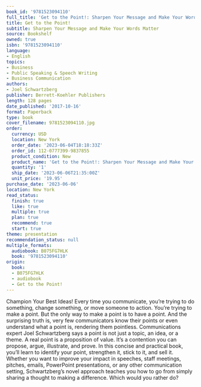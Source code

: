 ```yaml
---
book_id: '9781523094110'
full_title: 'Get to the Point!: Sharpen Your Message and Make Your Words Matter'
title: Get to the Point!
subtitle: Sharpen Your Message and Make Your Words Matter
source: Bookshelf
owned: true
isbn: '9781523094110'
language:
- English
topics:
- Business
- Public Speaking & Speech Writing
- Business Communication
authors:
- Joel Schwartzberg
publisher: Berrett-Koehler Publishers
length: 128 pages
date_published: '2017-10-16'
format: Paperback
type: book
cover_filename: 9781523094110.jpg
order:
  currency: USD
  location: New York
  order_date: '2023-06-04T18:18:33Z'
  order_id: 112-0777399-9837855
  product_condition: New
  product_name: 'Get to the Point!: Sharpen Your Message and Make Your Words Matter'
  quantity: '1'
  ship_date: '2023-06-06T21:35:00Z'
  unit_price: '19.95'
purchase_date: '2023-06-06'
location: New York
read_status:
  finish: true
  like: true
  multiple: true
  plan: true
  recommend: true
  start: true
theme: presentation
recommendation_status: null
multiple_formats:
  audiobook: B075FG7HLK
  book: '9781523094110'
origin:
  book:
  - B075FG7HLK
  - audiobook
  - Get to the Point!
---
```

Champion Your Best Ideas!
Every time you communicate, you’re trying to do something, change something, or move someone to action. You’re trying to make a point. But the only way to make a point is to have a point. And the surprising truth is, very few communicators know their points or even understand what a point is, rendering them pointless.
Communications expert Joel Schwartzberg says a point is not just a topic, an idea, or a theme. A real point is a proposition of value. It’s a contention you can propose, argue, illustrate, and prove. In this concise and practical book, you’ll learn to identify your point, strengthen it, stick to it, and sell it. Whether you want to improve your impact in speeches, staff meetings, pitches, emails, PowerPoint presentations, or any other communication setting, Schwartzberg’s novel approach teaches you how to go from simply sharing a thought to making a difference. Which would you rather do?
